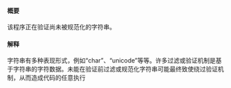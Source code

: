#### 概要
该程序正在验证尚未被规范化的字符串。

#### 解释
字符串有多种表现形式，例如“char”、“unicode”等等。许多过滤或验证机制是基于字符串的字符数据。未能在验证前过滤或规范化字符串可能最终致使绕过验证机制，从而造成代码的任意执行
